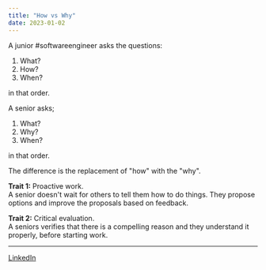 ```yaml
---
title: "How vs Why"
date: 2023-01-02
---
```


A junior #softwareengineer asks the questions:
1. What?
2. How?
3. When?

in that order.

A senior asks;
1. What?
2. Why?
3. When?

in that order.

The difference is the replacement of "how" with the "why".

**Trait 1:** Proactive work.   
A senior doesn't wait for others to tell them how to do things. They propose options and improve the proposals based on feedback. 

**Trait 2:** Critical evaluation.   
A seniors verifies that there is a compelling reason and they understand it properly, before starting work.

---
[LinkedIn](https://www.linkedin.com/feed/update/urn:li:share:7015710738665156608/)